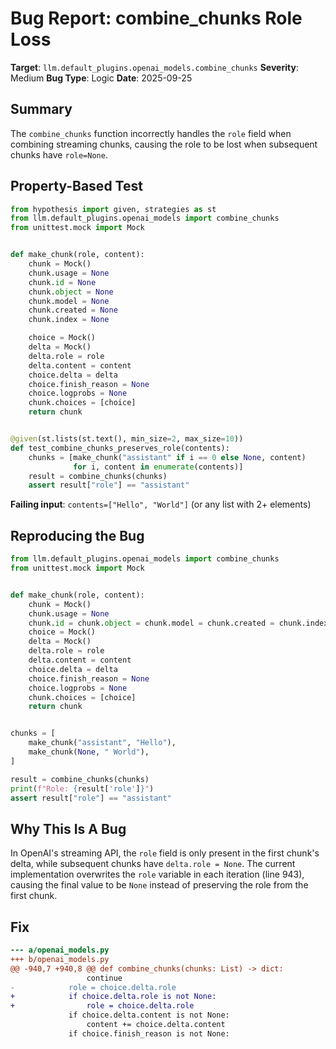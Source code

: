 # Bug Report: combine_chunks Role Loss

**Target**: `llm.default_plugins.openai_models.combine_chunks`
**Severity**: Medium
**Bug Type**: Logic
**Date**: 2025-09-25

## Summary

The `combine_chunks` function incorrectly handles the `role` field when combining streaming chunks, causing the role to be lost when subsequent chunks have `role=None`.

## Property-Based Test

```python
from hypothesis import given, strategies as st
from llm.default_plugins.openai_models import combine_chunks
from unittest.mock import Mock


def make_chunk(role, content):
    chunk = Mock()
    chunk.usage = None
    chunk.id = None
    chunk.object = None
    chunk.model = None
    chunk.created = None
    chunk.index = None

    choice = Mock()
    delta = Mock()
    delta.role = role
    delta.content = content
    choice.delta = delta
    choice.finish_reason = None
    choice.logprobs = None
    chunk.choices = [choice]
    return chunk


@given(st.lists(st.text(), min_size=2, max_size=10))
def test_combine_chunks_preserves_role(contents):
    chunks = [make_chunk("assistant" if i == 0 else None, content)
              for i, content in enumerate(contents)]
    result = combine_chunks(chunks)
    assert result["role"] == "assistant"
```

**Failing input**: `contents=["Hello", "World"]` (or any list with 2+ elements)

## Reproducing the Bug

```python
from llm.default_plugins.openai_models import combine_chunks
from unittest.mock import Mock


def make_chunk(role, content):
    chunk = Mock()
    chunk.usage = None
    chunk.id = chunk.object = chunk.model = chunk.created = chunk.index = None
    choice = Mock()
    delta = Mock()
    delta.role = role
    delta.content = content
    choice.delta = delta
    choice.finish_reason = None
    choice.logprobs = None
    chunk.choices = [choice]
    return chunk


chunks = [
    make_chunk("assistant", "Hello"),
    make_chunk(None, " World"),
]

result = combine_chunks(chunks)
print(f"Role: {result['role']}")
assert result["role"] == "assistant"
```

## Why This Is A Bug

In OpenAI's streaming API, the `role` field is only present in the first chunk's delta, while subsequent chunks have `delta.role = None`. The current implementation overwrites the `role` variable in each iteration (line 943), causing the final value to be `None` instead of preserving the role from the first chunk.

## Fix

```diff
--- a/openai_models.py
+++ b/openai_models.py
@@ -940,7 +940,8 @@ def combine_chunks(chunks: List) -> dict:
                 continue
-            role = choice.delta.role
+            if choice.delta.role is not None:
+                role = choice.delta.role
             if choice.delta.content is not None:
                 content += choice.delta.content
             if choice.finish_reason is not None:
```